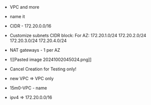 * VPC and more
* name it
* CIDR - 172.20.0.0/16
* Customize subnets CIDR block:
       For AZ:
          172.20.1.0/24
          172.20.2.0/24
          172.20.3.0/24
          172.20.4.0/24
* NAT gateways - 1 per AZ
* ![[Pasted image 20241002045024.png]]

* Cancel Creation for Testing only!
* new VPC => VPC only
* 15m0-VPC - name
* ipv4 => 172.20.0.0/16